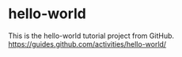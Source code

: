 hello-world
===========

This is the hello-world tutorial project from GitHub.
https://guides.github.com/activities/hello-world/

